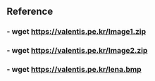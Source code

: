 ## Reference
### - wget https://valentis.pe.kr/Image1.zip
### - wget https://valentis.pe.kr/Image2.zip
### - wget https://valentis.pe.kr/lena.bmp
